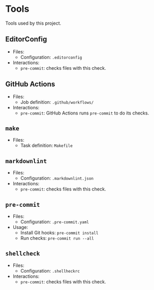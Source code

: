 # Tools

Tools used by this project.

## EditorConfig

- Files:
  - Configuration: `.editorconfig`
- Interactions:
  - `pre-commit`: checks files with this check.

## GitHub Actions

- Files:
  - Job definition: `.github/workflows/`
- Interactions:
  - `pre-commit`: GitHub Actions runs `pre-commit` to do its checks.

## `make`

- Files:
  - Task definition: `Makefile`

## `markdownlint`

- Files:
  - Configuration: `.markdownlint.json`
- Interactions:
  - `pre-commit`: checks files with this check.

## `pre-commit`

- Files:
  - Configuration: `.pre-commit.yaml`
- Usage:
  - Install Git hooks: `pre-commit install`
  - Run checks: `pre-commit run --all`

## `shellcheck`

- Files:
  - Configuration: `.shellheckrc`
- Interactions:
  - `pre-commit`: checks files with this check.

